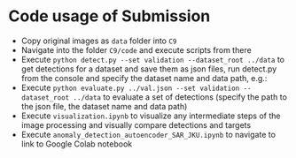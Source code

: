 


# Code usage of Submission
- Copy original images as `data` folder into `C9`
- Navigate into the folder `C9/code` and execute scripts from there
- Execute `python detect.py --set validation --dataset_root ../data` to get detections for a dataset and save them as json files, run detect.py from the console and specify the dataset name and data path, e.g.:
- Execute `python evaluate.py ../val.json --set validation --dataset_root ../data` to evaluate a set of detections (specify the path to the json file, the dataset name and data path)
- Execute `visualization.ipynb` to visualize any intermediate steps of the image processing and visually compare detections and targets
- Execute `anomaly_detection_autoencoder_SAR_JKU.ipynb` to navigate to link to Google Colab notebook
